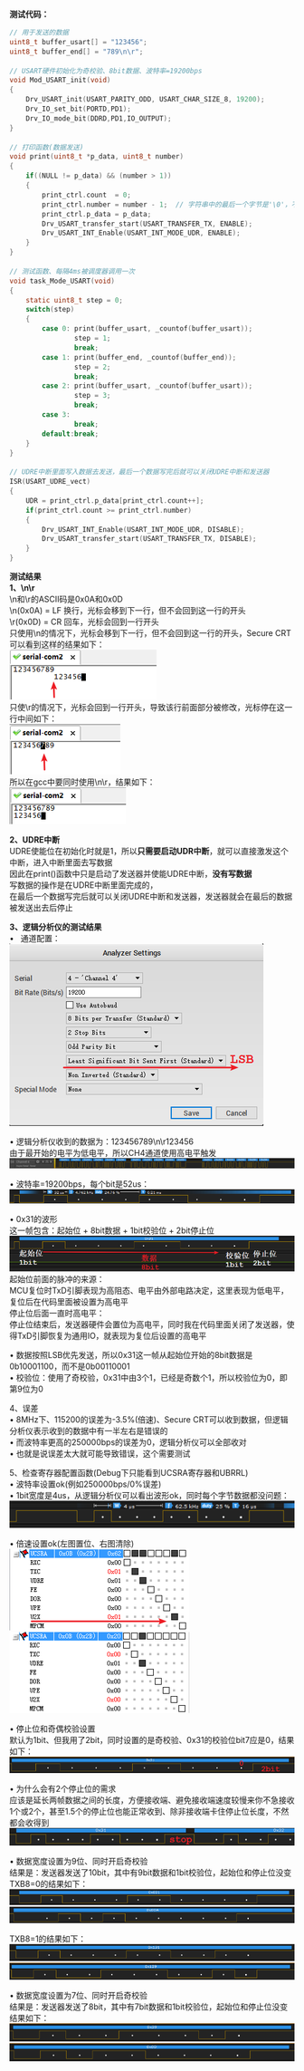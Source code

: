 **测试代码：**<br>
```c
// 用于发送的数据
uint8_t buffer_usart[] = "123456";
uint8_t buffer_end[] = "789\n\r";

// USART硬件初始化为奇校验、8bit数据、波特率=19200bps
void Mod_USART_init(void)
{
    Drv_USART_init(USART_PARITY_ODD, USART_CHAR_SIZE_8, 19200);
    Drv_IO_set_bit(PORTD,PD1);
    Drv_IO_mode_bit(DDRD,PD1,IO_OUTPUT);
}

// 打印函数(数据发送)
void print(uint8_t *p_data, uint8_t number)
{
    if((NULL != p_data) && (number > 1))
    {
        print_ctrl.count  = 0;
        print_ctrl.number = number - 1;  // 字符串中的最后一个字节是'\0'，不需要发送
        print_ctrl.p_data = p_data;
        Drv_USART_transfer_start(USART_TRANSFER_TX, ENABLE);
        Drv_USART_INT_Enable(USART_INT_MODE_UDR, ENABLE);
    }
}

// 测试函数、每隔4ms被调度器调用一次
void task_Mode_USART(void)
{
    static uint8_t step = 0;
    switch(step)
    {
        case 0: print(buffer_usart, _countof(buffer_usart));
                step = 1;
                break;
        case 1: print(buffer_end, _countof(buffer_end));
                step = 2;
                break;
        case 2: print(buffer_usart, _countof(buffer_usart));
                step = 3;
                break;
        case 3:
                break;
        default:break;
    }
}

// UDRE中断里面写入数据去发送，最后一个数据写完后就可以关闭UDRE中断和发送器
ISR(USART_UDRE_vect)
{
    UDR = print_ctrl.p_data[print_ctrl.count++];
    if(print_ctrl.count >= print_ctrl.number)
    {
        Drv_USART_INT_Enable(USART_INT_MODE_UDR, DISABLE);
        Drv_USART_transfer_start(USART_TRANSFER_TX, DISABLE);
    }
}
```

**测试结果**<br>
**1、\n\r**<br>
\n和\r的ASCII码是0x0A和0x0D<br>
\n(0x0A) = LF 换行，光标会移到下一行，但不会回到这一行的开头<br>
\r(0x0D) = CR 回车，光标会回到一行开头<br>
只使用\n的情况下，光标会移到下一行，但不会回到这一行的开头，Secure CRT可以看到这样的结果如下：<br>
![\n](/lessons/1010-USART/1001-USART-option/material/n_LF.png)<br>
只使\r的情况下，光标会回到一行开头，导致该行前面部分被修改，光标停在这一行中间如下：<br>
![\r](/lessons/1010-USART/1001-USART-option/material/r_CR.png)<br>
所以在gcc中要同时使用\n\r，结果如下：<br>
![\n\r](/lessons/1010-USART/1001-USART-option/material/nr_LF_CR.png)<br>

**2、UDRE中断**<br>
UDRE使能位在初始化时就是1，所以**只需要启动UDR中断**，就可以直接激发这个中断，进入中断里面去写数据<br>
因此在print()函数中只是启动了发送器并使能UDRE中断，**没有写数据**<br>
写数据的操作是在UDRE中断里面完成的，<br>
在最后一个数据写完后就可以关闭UDRE中断和发送器，发送器就会在最后的数据被发送出去后停止<br>

**3、逻辑分析仪的测试结果**<br>
•   通道配置：<br>
![Logic option](/lessons/1010-USART/1001-USART-option/material/Logic_option.png)<br>

•  逻辑分析仪收到的数据为：123456789\n\r123456<br>
由于最开始的电平为低电平，所以CH4通道使用高电平触发<br>
![123456789](/lessons/1010-USART/1001-USART-option/material/123456789.png)<br>

•  波特率=19200bps，每个bit是52us：<br>
![1](/lessons/1010-USART/1001-USART-option/material/1.png)<br>

•  0x31的波形<br>
这一帧包含：起始位 + 8bit数据 + 1bit校验位 + 2bit停止位<br>
![0x31](/lessons/1010-USART/1001-USART-option/material/0x31.png)<br>
起始位前面的脉冲的来源：<br>
MCU复位时TxD引脚表现为高阻态、电平由外部电路决定，这里表现为低电平，复位后在代码里面被设置为高电平<br>
停止位后面一直时高电平：<br>
停止位结束后，发送器硬件会置位为高电平，同时我在代码里面关闭了发送器，使得TxD引脚恢复为通用IO，就表现为复位后设置的高电平<br>

•  数据按照LSB优先发送，所以0x31这一帧从起始位开始的8bit数据是0b10001100，而不是0b00110001<br>
•  校验位：使用了奇校验，0x31中由3个1，已经是奇数个1，所以校验位为0，即第9位为0<br>

4、误差<br>
•   8MHz下、115200的误差为-3.5%(倍速)、Secure CRT可以收到数据，但逻辑分析仪表示收到的数据中有一半左右是错误的<br>
•   而波特率更高的250000bps的误差为0，逻辑分析仪可以全部收对<br>
•   也就是说误差太大就可能导致错误，这个需要测试<br>

5、检查寄存器配置函数(Debug下只能看到UCSRA寄存器和UBRRL)<br>
•   波特率设置ok(例如250000bps/0%误差)<br>
•   1bit宽度是4us，从逻辑分析仪可以看出波形ok，同时每个字节数据都没问题：<br>
![width](/lessons/1010-USART/1001-USART-option/material/width.png)<br>

•  倍速设置ok(左图置位、右图清除)<br>
![U2X_set](/lessons/1010-USART/1001-USART-option/material/U2X_set.png)
![U2X_clear](/lessons/1010-USART/1001-USART-option/material/U2X_clear.png)<br>

•  停止位和奇偶校验设置<br>
默认为1bit、但我用了2bit，同时设置的是奇校验、0x31的校验位bit7应是0，结果如下：<br>
![odd_stopv](/lessons/1010-USART/1001-USART-option/material/odd_stop.png)<br>

•  为什么会有2个停止位的需求<br>
应该是延长两帧数据之间的长度，方便接收端、避免接收端速度较慢来你不急接收<br>
1个或2个，甚至1.5个的停止位也能正常收到、除非接收端卡住停止位长度，不然都会收得到<br>
![stop](/lessons/1010-USART/1001-USART-option/material/stop.png)<br>

•  数据宽度设置为9位、同时开启奇校验<br>
结果是：发送器发送了10bit，其中有9bit数据和1bit校验位，起始位和停止位没变<br>
TXB8=0的结果如下：<br>
![TXB8=0_0x031](/lessons/1010-USART/1001-USART-option/material/TXB8=0_0x031.png)<br>
![TXB8=0_0x00A](/lessons/1010-USART/1001-USART-option/material/TXB8=0_0x00A.png)<br>

TXB8=1的结果如下：<br>
![TXB8=1_0x131](/lessons/1010-USART/1001-USART-option/material/TXB8=1_0x131.png)<br>
![TXB8=1_0x139](/lessons/1010-USART/1001-USART-option/material/TXB8=1_0x139.png)<br>

•  数据宽度设置为7位、同时开启奇校验<br>
结果是：发送器发送了8bit，其中有7bit数据和1bit校验位，起始位和停止位没变<br>
结果如下：<br>
![7bit_0x39](/lessons/1010-USART/1001-USART-option/material/7bit_0x39.png)<br>
![7bit_0x0D](/lessons/1010-USART/1001-USART-option/material/7bit_0x0D.png)<br>
